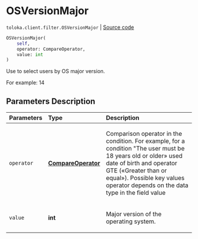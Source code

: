 # OSVersionMajor
`toloka.client.filter.OSVersionMajor` | [Source code](https://github.com/Toloka/toloka-kit/blob/v0.1.24/src/client/filter.py#L513)

```python
OSVersionMajor(
    self,
    operator: CompareOperator,
    value: int
)
```

Use to select users by OS major version.


For example: 14

## Parameters Description

| Parameters | Type | Description |
| :----------| :----| :-----------|
`operator`|**[CompareOperator](toloka.client.primitives.operators.CompareOperator.md)**|<p>Comparison operator in the condition. For example, for a condition &quot;The user must be 18 years old or older» used date of birth and operator GTE («Greater than or equal»). Possible key values operator depends on the data type in the field value</p>
`value`|**int**|<p>Major version of the operating system.</p>
